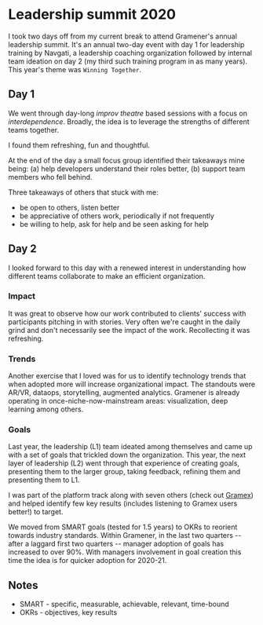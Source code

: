 # Leadership summit 2020

I took two days off from my current break to attend Gramener's annual leadership summit. It's an annual two-day event with day 1 for leadership training by Navgati, a leadership coaching organization followed by internal team ideation on day 2 (my third such training program in as many years). This year's theme was `Winning Together`.

## Day 1

We went through day-long *improv theatre* based sessions with a focus on *interdependence*. Broadly, the idea is to leverage the strengths of different teams together.

I found them refreshing, fun and thoughtful.

At the end of the day a small focus group identified their takeaways mine being: (a) help developers understand their roles better, (b) support team members who fell behind.

Three takeaways of others that stuck with me:

- be open to others, listen better
- be appreciative of others work, periodically if not frequently
- be willing to help, ask for help and be seen asking for help

## Day 2

I looked forward to this day with a renewed interest in understanding how different teams collaborate to make an efficient organization.

### Impact
It was great to observe how our work contributed to clients' success with participants pitching in with stories. Very often we're caught in the daily grind and don't necessarily see the impact of the work. Recollecting it was refreshing.

### Trends
Another exercise that I loved was for us to identify technology trends that when adopted more will increase organizational impact. The standouts were AR/VR, dataops, storytelling, augmented analytics. Gramener is already operating in once-niche-now-mainstream areas: visualization, deep learning among others.

### Goals
Last year, the leadership (L1) team ideated among themselves and came up with a set of goals that trickled down the organization. This year, the next layer of leadership (L2) went through that experience of creating goals, presenting them to the larger group, taking feedback, refining them and presenting them to L1.

I was part of the platform track along with seven others (check out [Gramex](https://github.com/gramener/gramex/)) and helped identify few key results (includes listening to Gramex users better!) to target.

We moved from SMART goals (tested for 1.5 years) to OKRs to reorient towards industry standards. Within Gramener, in the last two quarters -- after a laggard first two quarters -- manager adoption of goals has increased to over 90%. With managers involvement in goal creation this time the idea is for quicker adoption for 2020-21.

## Notes

- SMART - specific, measurable, achievable, relevant, time-bound
- OKRs  - objectives, key results
